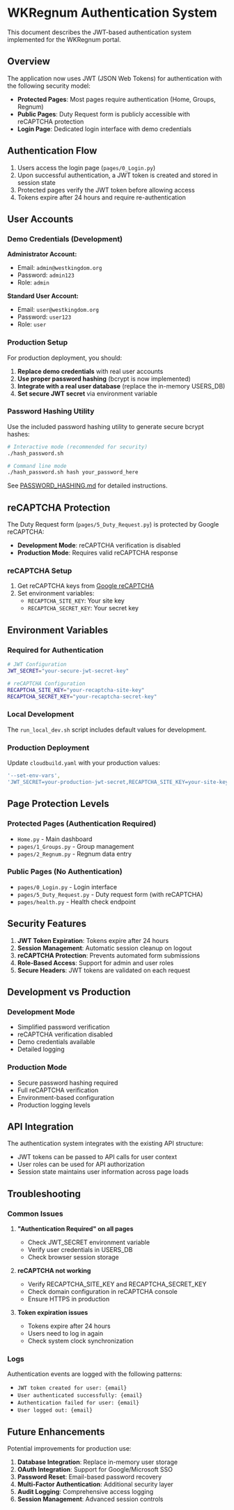 # WKRegnum Authentication System

This document describes the JWT-based authentication system implemented for the WKRegnum portal.

## Overview

The application now uses JWT (JSON Web Tokens) for authentication with the following security model:

- **Protected Pages**: Most pages require authentication (Home, Groups, Regnum)
- **Public Pages**: Duty Request form is publicly accessible with reCAPTCHA protection
- **Login Page**: Dedicated login interface with demo credentials

## Authentication Flow

1. Users access the login page (`pages/0_Login.py`)
2. Upon successful authentication, a JWT token is created and stored in session state
3. Protected pages verify the JWT token before allowing access
4. Tokens expire after 24 hours and require re-authentication

## User Accounts

### Demo Credentials (Development)

**Administrator Account:**
- Email: `admin@westkingdom.org`
- Password: `admin123`
- Role: `admin`

**Standard User Account:**
- Email: `user@westkingdom.org`
- Password: `user123`
- Role: `user`

### Production Setup

For production deployment, you should:

1. **Replace demo credentials** with real user accounts
2. **Use proper password hashing** (bcrypt is now implemented)
3. **Integrate with a real user database** (replace the in-memory USERS_DB)
4. **Set secure JWT secret** via environment variable

### Password Hashing Utility

Use the included password hashing utility to generate secure bcrypt hashes:

```bash
# Interactive mode (recommended for security)
./hash_password.sh

# Command line mode
./hash_password.sh hash your_password_here
```

See [PASSWORD_HASHING.md](PASSWORD_HASHING.md) for detailed instructions.

## reCAPTCHA Protection

The Duty Request form (`pages/5_Duty_Request.py`) is protected by Google reCAPTCHA:

- **Development Mode**: reCAPTCHA verification is disabled
- **Production Mode**: Requires valid reCAPTCHA response

### reCAPTCHA Setup

1. Get reCAPTCHA keys from [Google reCAPTCHA](https://www.google.com/recaptcha/)
2. Set environment variables:
   - `RECAPTCHA_SITE_KEY`: Your site key
   - `RECAPTCHA_SECRET_KEY`: Your secret key

## Environment Variables

### Required for Authentication

```bash
# JWT Configuration
JWT_SECRET="your-secure-jwt-secret-key"

# reCAPTCHA Configuration
RECAPTCHA_SITE_KEY="your-recaptcha-site-key"
RECAPTCHA_SECRET_KEY="your-recaptcha-secret-key"
```

### Local Development

The `run_local_dev.sh` script includes default values for development.

### Production Deployment

Update `cloudbuild.yaml` with your production values:

```yaml
'--set-env-vars',
'JWT_SECRET=your-production-jwt-secret,RECAPTCHA_SITE_KEY=your-site-key,RECAPTCHA_SECRET_KEY=your-secret-key'
```

## Page Protection Levels

### Protected Pages (Authentication Required)
- `Home.py` - Main dashboard
- `pages/1_Groups.py` - Group management
- `pages/2_Regnum.py` - Regnum data entry

### Public Pages (No Authentication)
- `pages/0_Login.py` - Login interface
- `pages/5_Duty_Request.py` - Duty request form (with reCAPTCHA)
- `pages/health.py` - Health check endpoint

## Security Features

1. **JWT Token Expiration**: Tokens expire after 24 hours
2. **Session Management**: Automatic session cleanup on logout
3. **reCAPTCHA Protection**: Prevents automated form submissions
4. **Role-Based Access**: Support for admin and user roles
5. **Secure Headers**: JWT tokens are validated on each request

## Development vs Production

### Development Mode
- Simplified password verification
- reCAPTCHA verification disabled
- Demo credentials available
- Detailed logging

### Production Mode
- Secure password hashing required
- Full reCAPTCHA verification
- Environment-based configuration
- Production logging levels

## API Integration

The authentication system integrates with the existing API structure:

- JWT tokens can be passed to API calls for user context
- User roles can be used for API authorization
- Session state maintains user information across page loads

## Troubleshooting

### Common Issues

1. **"Authentication Required" on all pages**
   - Check JWT_SECRET environment variable
   - Verify user credentials in USERS_DB
   - Check browser session storage

2. **reCAPTCHA not working**
   - Verify RECAPTCHA_SITE_KEY and RECAPTCHA_SECRET_KEY
   - Check domain configuration in reCAPTCHA console
   - Ensure HTTPS in production

3. **Token expiration issues**
   - Tokens expire after 24 hours
   - Users need to log in again
   - Check system clock synchronization

### Logs

Authentication events are logged with the following patterns:
- `JWT token created for user: {email}`
- `User authenticated successfully: {email}`
- `Authentication failed for user: {email}`
- `User logged out: {email}`

## Future Enhancements

Potential improvements for production use:

1. **Database Integration**: Replace in-memory user storage
2. **OAuth Integration**: Support for Google/Microsoft SSO
3. **Password Reset**: Email-based password recovery
4. **Multi-Factor Authentication**: Additional security layer
5. **Audit Logging**: Comprehensive access logging
6. **Session Management**: Advanced session controls